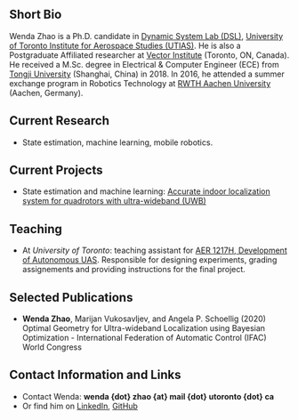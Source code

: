 ## Short Bio

Wenda Zhao is a Ph.D. candidate in [Dynamic System Lab (DSL)][dsl], [University of Toronto Institute for Aerospace Studies (UTIAS)][utias]. He is also a Postgraduate Affiliated researcher at [Vector Institute][VI] (Toronto, ON, Canada). He received a M.Sc. degree in Electrical & Computer Engineer (ECE) from [Tongji University][tju] (Shanghai, China) in 2018. In 2016, he attended a summer exchange program in Robotics Technology at [RWTH Aachen University][rwth] (Aachen, Germany). 

## Current Research

- State estimation, machine learning, mobile robotics.

## Current Projects

- State estimation and machine learning: [Accurate indoor localization system for quadrotors with ultra-wideband (UWB)][uwb]

## Teaching

- At *University of Toronto*: teaching assistant for [AER 1217H, Development of Autonomous UAS][aer1217]. Responsible for designing experiments, grading assignements and providing instructions for the final project.

## Selected Publications

- **Wenda Zhao**, Marijan Vukosavljev, and Angela P. Schoellig (2020) Optimal Geometry for Ultra-wideband Localization using Bayesian Optimization - International Federation of Automatic Control (IFAC) World Congress

## Contact Information and Links

- Contact Wenda: **wenda {dot} zhao {at} mail {dot} utoronto {dot} ca**
- Or find him on [LinkedIn][1], [GitHub][2]
<!-- - [Resume][cv] -->

[1]:https://www.linkedin.com/in/wenda-zhao-648ab8138/
[2]:https://github.com/Williamwenda

[utias]:https://www.utias.utoronto.ca/
[dsl]:http://www.dynsyslab.org/
[VI]:https://vectorinstitute.ai/
[tju]:https://www.tongji.edu.cn/
[rwth]:https://www.rwth-aachen.de/go/id/a/?lidx=1
[aer1217]:https://carre.utoronto.ca/aer1217
[uwb]:https://www.bitcraze.io/2020/04/learning-based-bias-correction-for-accurate-ultra-wideband-localization-of-a-crazyflie/